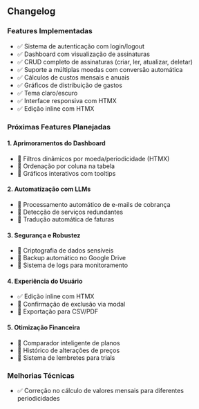## Changelog

### Features Implementadas
- ✅ Sistema de autenticação com login/logout
- ✅ Dashboard com visualização de assinaturas
- ✅ CRUD completo de assinaturas (criar, ler, atualizar, deletar)
- ✅ Suporte a múltiplas moedas com conversão automática
- ✅ Cálculos de custos mensais e anuais
- ✅ Gráficos de distribuição de gastos
- ✅ Tema claro/escuro
- ✅ Interface responsiva com HTMX
- ✅ Edição inline com HTMX

### Próximas Features Planejadas

#### 1. Aprimoramentos do Dashboard
- 🔲 Filtros dinâmicos por moeda/periodicidade (HTMX)
- 🔲 Ordenação por coluna na tabela
- 🔲 Gráficos interativos com tooltips

#### 2. Automatização com LLMs
- 🔲 Processamento automático de e-mails de cobrança
- 🔲 Detecção de serviços redundantes
- 🔲 Tradução automática de faturas

#### 3. Segurança e Robustez
- 🔲 Criptografia de dados sensíveis
- 🔲 Backup automático no Google Drive
- 🔲 Sistema de logs para monitoramento

#### 4. Experiência do Usuário
- ✅ Edição inline com HTMX
- 🔲 Confirmação de exclusão via modal
- 🔲 Exportação para CSV/PDF

#### 5. Otimização Financeira
- 🔲 Comparador inteligente de planos
- 🔲 Histórico de alterações de preços
- 🔲 Sistema de lembretes para trials

### Melhorias Técnicas
- ✅ Correção no cálculo de valores mensais para diferentes periodicidades 